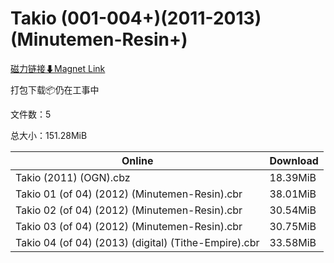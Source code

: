 # Takio (001-004+)(2011-2013)(Minutemen-Resin+)

[磁力链接⬇Magnet Link](magnet:?xt=urn:btih:4b3e35c1412c788c52cdd9fa3a60a94a18b6d521&dn=Takio%20%28001-004%2B%29%282011-2013%29%28Minutemen-Resin%2B%29)

打包下载📦仍在工事中

文件数：5

总大小：151.28MiB

Online | Download
--- | ---
Takio (2011) (OGN).cbz | 18.39MiB
Takio 01 (of 04) (2012) (Minutemen-Resin).cbr | 38.01MiB
Takio 02 (of 04) (2012) (Minutemen-Resin).cbr | 30.54MiB
Takio 03 (of 04) (2012) (Minutemen-Resin).cbr | 30.75MiB
Takio 04 (of 04) (2013) (digital) (Tithe-Empire).cbr | 33.58MiB